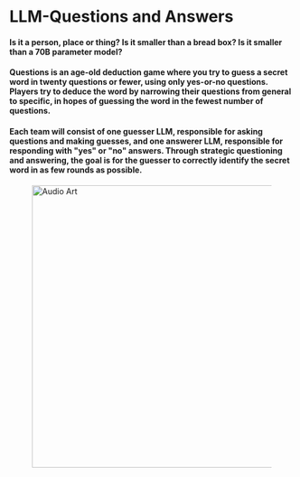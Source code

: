 # LLM-Questions and Answers

#### Is it a person, place or thing? Is it smaller than a bread box? Is it smaller than a 70B parameter model?

#### Questions is an age-old deduction game where you try to guess a secret word in twenty questions or fewer, using only yes-or-no questions. Players try to deduce the word by narrowing their questions from general to specific, in hopes of guessing the word in the fewest number of questions.

#### Each team will consist of one guesser LLM, responsible for asking questions and making guesses, and one answerer LLM, responsible for responding with "yes" or "no" answers. Through strategic questioning and answering, the goal is for the guesser to correctly identify the secret word in as few rounds as possible.

<figure>
        <img src="https://encrypted-tbn0.gstatic.com/images?q=tbn:ANd9GcTUfn77tZEbkKY6Xd-sEQqvZr6r_lEoNromLQ&s" alt ="Audio Art" style='width:800px;height:500px;'>
        <figcaption>
